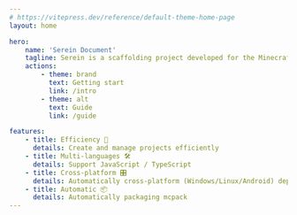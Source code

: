 ```yaml
---
# https://vitepress.dev/reference/default-theme-home-page
layout: home

hero:
    name: 'Serein Document'
    tagline: Serein is a scaffolding project developed for the Minecraft Bedrock Edition Script API to help developers create and manage projects efficiently and elegantly.
    actions:
        - theme: brand
          text: Getting start
          link: /intro
        - theme: alt
          text: Guide
          link: /guide

features:
    - title: Efficiency 🚀
      details: Create and manage projects efficiently
    - title: Multi-languages 🛠️
      details: Support JavaScript / TypeScript
    - title: Cross-platform 🎛️
      details: Automatically cross-platform (Windows/Linux/Android) deployment with Hot Reload
    - title: Automatic 📦
      details: Automatically packaging mcpack
---
```

